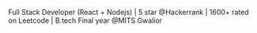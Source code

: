 
Full Stack Developer (React + Nodejs) | 5 star @Hackerrank | 1600+ rated on Leetcode | B.tech Final year @MITS Gwalior